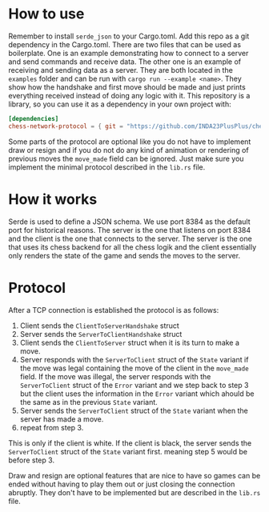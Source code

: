 # How to use
Remember to install `serde_json` to your Cargo.toml.
Add this repo as a git dependency in the Cargo.toml.
There are two files that can be used as boilerplate. One is an example
demonstrating how to connect to a server and send commands and receive data. 
The other one is an example of receiving and sending data as a server. They are both located in the `examples` folder and can be run with `cargo run --example <name>`. 
They show how the handshake and first move should be made and just prints everything received instead of doing any logic with it.
This repository is a library, so you can use it as a dependency in your own project with:
```toml
[dependencies]
chess-network-protocol = { git = "https://github.com/INDA23PlusPlus/chess-network-protocol" }
```

Some parts of the protocol are optional like you do not have to implement draw or resign and if you do not do any kind of animation or rendering of previous moves the `move_made` field can be ignored. Just make sure you implement the minimal protocol described in the `lib.rs` file.

# How it works
Serde is used to define a JSON schema. We use port 8384 as the default port for historical reasons.
The server is the one that listens on port 8384 and the client is the one that connects to the server.
The server is the one that uses its chess backend for all the chess logik and the client essentially only renders the state of the game and sends the moves to the server.

# Protocol
After a TCP connection is established the protocol is as follows:
1. Client sends the `ClientToServerHandshake` struct
2. Server sends the `ServerToClientHandshake` struct
3. Client sends the `ClientToServer` struct when it is its turn to make a move.
4. Server responds with the `ServerToClient` struct of the `State` variant if the move was legal containing the move of the client in the `move_made` field. If the move was illegal, the server responds with the `ServerToClient` struct of the `Error` variant and we step back to step 3 but the client uses the information in the `Error` variant which ahould be the same as in the previous `State` variant.
5. Server sends the `ServerToClient` struct of the `State` variant when the server has made a move.
6. repeat from step 3.

This is only if the client is white. If the client is black, the server sends the `ServerToClient` struct of the `State` variant first. meaning step 5 would be before step 3.

Draw and resign are optional features that are nice to have so games can be ended without having to play them out or just closing the connection abruptly. They don't have to be implemented but are described in the `lib.rs` file.